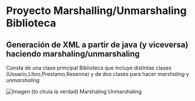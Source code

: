 # Proyecto Marshalling/Unmarshaling Biblioteca

## Generación de XML a partir de java (y viceversa) haciendo **marshaling/unmarshaling**

Consta de una clase principal Biblioteca que incluye distintas clases (Usuario,Libro,Prestamo,Resenna) y de dos clases para hacer _marshaling_ y _unmarshaling_

![Imagen (to chula la verdad) Marshaling Unmarshaling](https://www.ongraph.com/wp-content/uploads/2022/02/Marshalling2-e1637735343834.png)